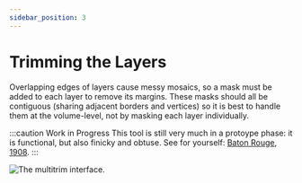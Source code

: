 ```yaml
---
sidebar_position: 3
---
```


# Trimming the Layers

Overlapping edges of layers cause messy mosaics, so a mask must be added to each layer to remove its margins. These masks should all be contiguous (sharing adjacent borders and vertices) so it is best to handle them at the volume-level, not by masking each layer individually.

:::caution Work in Progress
This tool is still very much in a protoype phase: it is functional, but also finicky and obtuse. See for yourself: [Baton Rouge, 1908](https://oldinsurancemaps.net/loc/trim/sanborn03275_005/).
:::

![The multitrim interface.](../../static/img/multitrim.gif)